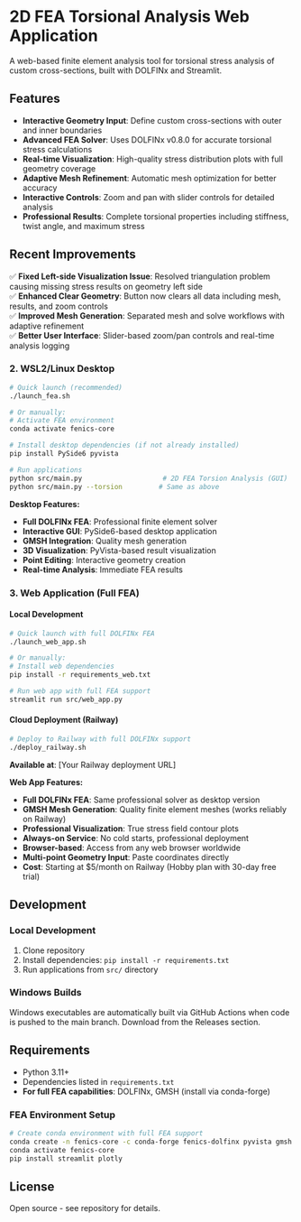 # 2D FEA Torsional Analysis Web Application

A web-based finite element analysis tool for torsional stress analysis of custom cross-sections, built with DOLFINx and Streamlit.

## Features

- **Interactive Geometry Input**: Define custom cross-sections with outer and inner boundaries
- **Advanced FEA Solver**: Uses DOLFINx v0.8.0 for accurate torsional stress calculations
- **Real-time Visualization**: High-quality stress distribution plots with full geometry coverage
- **Adaptive Mesh Refinement**: Automatic mesh optimization for better accuracy
- **Interactive Controls**: Zoom and pan with slider controls for detailed analysis
- **Professional Results**: Complete torsional properties including stiffness, twist angle, and maximum stress

## Recent Improvements

✅ **Fixed Left-side Visualization Issue**: Resolved triangulation problem causing missing stress results on geometry left side  
✅ **Enhanced Clear Geometry**: Button now clears all data including mesh, results, and zoom controls  
✅ **Improved Mesh Generation**: Separated mesh and solve workflows with adaptive refinement  
✅ **Better User Interface**: Slider-based zoom/pan controls and real-time analysis logging

### 2. WSL2/Linux Desktop
```bash
# Quick launch (recommended)
./launch_fea.sh

# Or manually:
# Activate FEA environment
conda activate fenics-core

# Install desktop dependencies (if not already installed)
pip install PySide6 pyvista

# Run applications
python src/main.py                    # 2D FEA Torsion Analysis (GUI)
python src/main.py --torsion         # Same as above
```

**Desktop Features:**
- **Full DOLFINx FEA**: Professional finite element solver
- **Interactive GUI**: PySide6-based desktop application
- **GMSH Integration**: Quality mesh generation
- **3D Visualization**: PyVista-based result visualization
- **Point Editing**: Interactive geometry creation
- **Real-time Analysis**: Immediate FEA results

### 3. Web Application (Full FEA)

#### Local Development
```bash
# Quick launch with full DOLFINx FEA
./launch_web_app.sh

# Or manually:
# Install web dependencies
pip install -r requirements_web.txt

# Run web app with full FEA support
streamlit run src/web_app.py
```

#### Cloud Deployment (Railway)
```bash
# Deploy to Railway with full DOLFINx support
./deploy_railway.sh
```

**Available at**: [Your Railway deployment URL]

**Web App Features:**
- **Full DOLFINx FEA**: Same professional solver as desktop version
- **GMSH Mesh Generation**: Quality finite element meshes (works reliably on Railway)
- **Professional Visualization**: True stress field contour plots
- **Always-on Service**: No cold starts, professional deployment
- **Browser-based**: Access from any web browser worldwide
- **Multi-point Geometry Input**: Paste coordinates directly
- **Cost**: Starting at $5/month on Railway (Hobby plan with 30-day free trial)

## Development

### Local Development
1. Clone repository
2. Install dependencies: `pip install -r requirements.txt`
3. Run applications from `src/` directory

### Windows Builds
Windows executables are automatically built via GitHub Actions when code is pushed to the main branch. Download from the Releases section.

## Requirements

- Python 3.11+
- Dependencies listed in `requirements.txt`
- **For full FEA capabilities**: DOLFINx, GMSH (install via conda-forge)

### FEA Environment Setup
```bash
# Create conda environment with full FEA support
conda create -n fenics-core -c conda-forge fenics-dolfinx pyvista gmsh h5py meshio
conda activate fenics-core
pip install streamlit plotly
```

## License

Open source - see repository for details.
